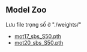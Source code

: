 ## Model Zoo
Lưu file trọng số ở "./weights/"
  - [mot17_sbs_S50.pth](https://drive.google.com/file/d/1rUYqWIj0nsQ23rDSv8NVx0Rrp3Lco1KP/view?usp=drive_link)
  - [mot20_sbs_S50.pth](https://drive.google.com/file/d/1RhMnTt9JCuZUWk-jPhDPX2NQCZ5g_O3m/view?usp=drive_link)